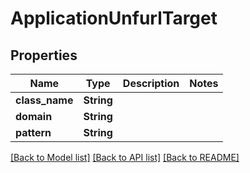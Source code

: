 # ApplicationUnfurlTarget

## Properties

Name | Type | Description | Notes
------------ | ------------- | ------------- | -------------
**class_name** | **String** |  | 
**domain** | **String** |  | 
**pattern** | **String** |  | 

[[Back to Model list]](../README.md#documentation-for-models) [[Back to API list]](../README.md#documentation-for-api-endpoints) [[Back to README]](../README.md)


